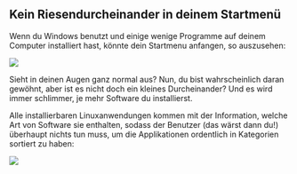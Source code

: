 <?php require("../../entete.php");?> <?php require("../../base.php");?> <?php require("../../fonctions.php");?>

<div id="corps">

<h2>Kein Riesendurcheinander in deinem Startmenü</h2>

<p>Wenn du Windows benutzt und einige wenige Programme auf deinem Computer installiert hast, könnte dein Startmenu anfangen, so auszusehen:</p>

<img src="Images/windows_7_start_menu.png">

<p>Sieht in deinen Augen ganz normal aus? Nun, du bist wahrscheinlich daran gewöhnt, aber ist es nicht doch ein kleines Durcheinander? Und es wird immer schlimmer, je mehr Software du installierst.</p>

<p>Alle installierbaren Linuxanwendungen kommen mit der Information, welche Art von Software sie enthalten, sodass der Benutzer (das wärst dann du!) überhaupt nichts tun muss, um die Applikationen ordentlich in Kategorien sortiert zu haben:</p>

<img src="Images/categories_menu.png">

</div>


